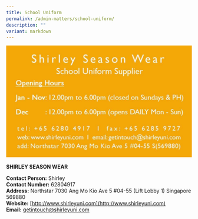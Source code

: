 ```yaml
---
title: School Uniform
permalink: /admin-matters/school-uniform/
description: ""
variant: markdown
---
```

![](/images/Shirley_Seasonwear.jpg)

**SHIRLEY SEASON WEAR**

**Contact Person:** Shirley<br>
**Contact Number:** 62804917 <br>
**Address:** Northstar 7030 Ang Mo Kio Ave 5 #04-55 (Lift Lobby 1) Singapore 569880  <br>
**Website:** [http://www.shirleyuni.com](http://www.shirleyuni.com) <br>
**Email:** [getintouch@shirleyuni.com](getintouch@shirleyuni.com)

